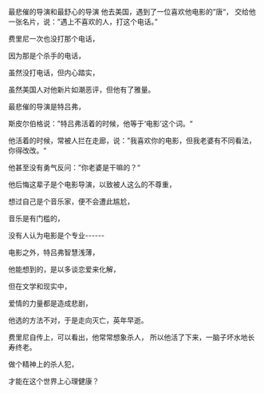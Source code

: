 最悲催的导演和最舒心的导演
他去美国，遇到了一位喜欢他电影的”唐“，
交给他一张名片，说：”遇上不喜欢的人，打这个电话。”

费里尼一次也没打那个电话，

因为那是个杀手的电话，

虽然没打电话，但内心踏实，

虽然美国人对他新片如潮恶评，但他有了雅量。


最悲催的导演是特吕弗，

斯皮尔伯格说：”特吕弗活着的时候，他等于‘电影’这个词。“

他活着的时候，常被人拦在走廊，说：”我喜欢你的电影，但我老婆有不同看法，你得改改。“

他甚至没有勇气反问：”你老婆是干嘛的？“

他后悔这辈子是个电影导演，以致被人这么的不尊重，

想过自己是个音乐家，便不会遭此尴尬，

音乐是有门槛的，

没有人认为电影是个专业------


电影之外，特吕弗智慧浅薄，

他能想到的，是以多谈恋爱来化解，

但在文学和现实中，

爱情的力量都是造成悲剧，

他选的方法不对，于是走向灭亡，英年早逝。

  费里尼自传上，可以看出，他常常想象杀人，  所以他活了下来，一脑子坏水地长寿终老。 

做个精神上的杀人犯，

才能在这个世界上心理健康？








